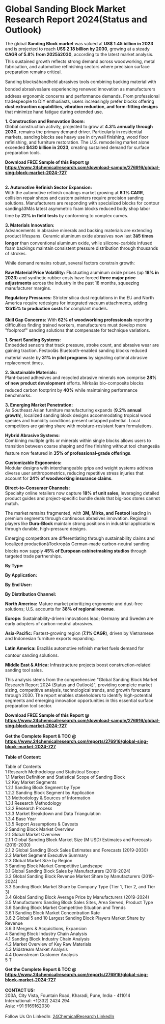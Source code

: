 <h1>Global Sanding Block Market Research Report 2024(Status and Outlook)</h1><p>The global <strong>Sanding Block market</strong> was valued at <strong>US$ 1.45 billion in 2023</strong> and is projected to reach <strong>US$ 2.18 billion by 2030</strong>, growing at a steady <strong>CAGR of 5.8% from 2025â2030</strong>, according to the latest market analysis. This sustained growth reflects strong demand across woodworking, metal fabrication, and automotive refinishing sectors where precision surface preparation remains critical.</p><p>Sanding blocksâhandheld abrasives tools combining backing material with bonded abrasivesâare experiencing renewed innovation as manufacturers address ergonomic concerns and performance demands. From professional tradespeople to DIY enthusiasts, users increasingly prefer blocks offering <strong>dust extraction capabilities, vibration reduction, and form-fitting designs</strong> that minimize hand fatigue during extended use.</p><p><strong>1. Construction and Renovation Boom:</strong><br>
Global construction activity, projected to grow at <strong>4.3% annually through 2030</strong>, remains the primary demand driver. Particularly in residential markets, sanding blocks see heavy use in drywall finishing, wood floor refinishing, and furniture restoration. The U.S. remodeling market alone exceeded <strong>$430 billion in 2023</strong>, creating sustained demand for surface preparation tools.</p><div><b>Download FREE Sample of this Report @ 
            <a href="https://www.24chemicalresearch.com/download-sample/276916/global-sing-block-market-2024-727">
            https://www.24chemicalresearch.com/download-sample/276916/global-sing-block-market-2024-727</a></b></div><br><p><strong>2. Automotive Refinish Sector Expansion:</strong><br>
With the automotive refinish coatings market growing at <strong>6.1% CAGR</strong>, collision repair shops and custom painters require precision sanding solutions. Manufacturers are responding with specialized blocks for contour sandingâ3Mâs latest asymmetric foam blocks reduced body shop labor time by <strong>22% in field tests</strong> by conforming to complex curves.</p><p><strong>3. Materials Innovation:</strong> <br>
Advancements in abrasive minerals and backing materials are extending product lifespans. Ceramic aluminum oxide abrasives now last <strong>3â5 times longer</strong> than conventional aluminum oxide, while silicone-carbide infused foam backings maintain consistent pressure distribution through thousands of strokes.</p><p>While demand remains robust, several factors constrain growth:</p><p><strong>Raw Material Price Volatility:</strong> Fluctuating aluminum oxide prices (up <strong>18% in 2023</strong>) and synthetic rubber costs have forced <strong>three major price adjustments</strong> across the industry in the past 18 months, squeezing manufacturer margins.</p><p><strong>Regulatory Pressures:</strong> Stricter silica dust regulations in the EU and North America require redesigns for integrated vacuum attachments, adding <strong>12â15% to production costs</strong> for compliant models.</p><p><strong>Skill Gap Concerns:</strong> With <strong>62% of woodworking professionals</strong> reporting difficulties finding trained workers, manufacturers must develop more "foolproof" sanding solutions that compensate for technique variations.</p><p><strong>1. Smart Sanding Systems:</strong><br>
Embedded sensors that track pressure, stroke count, and abrasive wear are gaining traction. Festoolâs Bluetooth-enabled sanding blocks reduced material waste by <strong>31% in pilot programs</strong> by signaling optimal abrasive replacement times.</p><p><strong>2. Sustainable Materials:</strong><br>
Plant-based adhesives and recycled abrasive minerals now comprise <strong>28% of new product development</strong> efforts. Mirkaâs bio-composite blocks reduced carbon footprint by <strong>40%</strong> while maintaining performance benchmarks.</p><p><strong>3. Emerging Market Penetration:</strong><br>
As Southeast Asian furniture manufacturing expands (<strong>9.2% annual growth</strong>), localized sanding block designs accommodating tropical wood species and humidity conditions present untapped potential. Local competitors are gaining share with moisture-resistant foam formulations.</p><p><strong>Hybrid Abrasive Systems:</strong><br>
	Combining multiple grits or minerals within single blocks allows users to transition between coarse shaping and fine finishing without tool changesâa feature now featured in <strong>35% of professional-grade offerings</strong>.</p><p><strong>Customizable Ergonomics:</strong><br>
	Modular designs with interchangeable grips and weight systems address diverse user anthropometrics, reducing repetitive stress injuries that account for <strong>24% of woodworking insurance claims</strong>.</p><p><strong>Direct-to-Consumer Channels:</strong><br>
	Specialty online retailers now capture <strong>18% of unit sales</strong>, leveraging detailed product guides and project-specific bundle deals that big-box stores cannot match.</p><p>The market remains fragmented, with <strong>3M, Mirka, and Festool</strong> leading in premium segments through continuous abrasives innovation. Regional players like <strong>Dura-Block</strong> maintain strong positions in industrial applications through durable, high-pressure designs.</p><p>Emerging competitors are differentiating through sustainability claims and localized productionâTockropâs German-made carbon-neutral sanding blocks now supply <strong>45% of European cabinetmaking studios</strong> through targeted trade partnerships.</p><p><strong>By Type:</strong></p><p><strong>By Application:</strong></p><p><strong>By End User:</strong></p><p><strong>By Distribution Channel:</strong></p><p><strong>North America:</strong> Mature market prioritizing ergonomic and dust-free solutions; U.S. accounts for <strong>38% of regional revenue</strong>.</p><p><strong>Europe:</strong> Sustainability-driven innovations lead; Germany and Sweden are early adopters of carbon-neutral abrasives.</p><p><strong>Asia-Pacific:</strong> Fastest-growing region (<strong>7.1% CAGR</strong>), driven by Vietnamese and Indonesian furniture exports expanding.</p><p><strong>Latin America:</strong> Brazilâs automotive refinish market fuels demand for contour sanding solutions.</p><p><strong>Middle East &amp; Africa:</strong> Infrastructure projects boost construction-related sanding tool sales.</p><p>This analysis stems from the comprehensive "Global Sanding Block Market Research Report 2024 (Status and Outlook)", providing complete market sizing, competitive analysis, technological trends, and growth forecasts through 2030. The report enables stakeholders to identify high-potential segments and emerging innovation opportunities in this essential surface preparation tool sector.</p><div><b>Download FREE Sample of this Report @ 
            <a href="https://www.24chemicalresearch.com/download-sample/276916/global-sing-block-market-2024-727">
            https://www.24chemicalresearch.com/download-sample/276916/global-sing-block-market-2024-727</a></b></div><br><div><b>Get the Complete Report & TOC @ 
            <a href="https://www.24chemicalresearch.com/reports/276916/global-sing-block-market-2024-727">
            https://www.24chemicalresearch.com/reports/276916/global-sing-block-market-2024-727</a></b></div><br>
            <b>Table of Content:</b><p>Table of Contents<br />
1 Research Methodology and Statistical Scope<br />
1.1 Market Definition and Statistical Scope of Sanding Block<br />
1.2 Key Market Segments<br />
1.2.1 Sanding Block Segment by Type<br />
1.2.2 Sanding Block Segment by Application<br />
1.3 Methodology & Sources of Information<br />
1.3.1 Research Methodology<br />
1.3.2 Research Process<br />
1.3.3 Market Breakdown and Data Triangulation<br />
1.3.4 Base Year<br />
1.3.5 Report Assumptions & Caveats<br />
2 Sanding Block Market Overview<br />
2.1 Global Market Overview<br />
2.1.1 Global Sanding Block Market Size (M USD) Estimates and Forecasts (2019-2030)<br />
2.1.2 Global Sanding Block Sales Estimates and Forecasts (2019-2030)<br />
2.2 Market Segment Executive Summary<br />
2.3 Global Market Size by Region<br />
3 Sanding Block Market Competitive Landscape<br />
3.1 Global Sanding Block Sales by Manufacturers (2019-2024)<br />
3.2 Global Sanding Block Revenue Market Share by Manufacturers (2019-2024)<br />
3.3 Sanding Block Market Share by Company Type (Tier 1, Tier 2, and Tier 3)<br />
3.4 Global Sanding Block Average Price by Manufacturers (2019-2024)<br />
3.5 Manufacturers Sanding Block Sales Sites, Area Served, Product Type<br />
3.6 Sanding Block Market Competitive Situation and Trends<br />
3.6.1 Sanding Block Market Concentration Rate<br />
3.6.2 Global 5 and 10 Largest Sanding Block Players Market Share by Revenue<br />
3.6.3 Mergers & Acquisitions, Expansion<br />
4 Sanding Block Industry Chain Analysis<br />
4.1 Sanding Block Industry Chain Analysis<br />
4.2 Market Overview of Key Raw Materials<br />
4.3 Midstream Market Analysis<br />
4.4 Downstream Customer Analysis<br />
5 T</p><div><b>Get the Complete Report & TOC @ 
            <a href="https://www.24chemicalresearch.com/reports/276916/global-sing-block-market-2024-727">
            https://www.24chemicalresearch.com/reports/276916/global-sing-block-market-2024-727</a></b></div><br><b>CONTACT US:</b><br>
            203A, City Vista, Fountain Road, Kharadi, Pune, India - 411014<br>
            International: +1(332) 2424 294<br>
            Asia: +91 9169162030 <br><br>
            Follow Us On LinkedIn: <a href="https://www.linkedin.com/company/24chemicalresearch/">24ChemicalResearch LinkedIn</a>